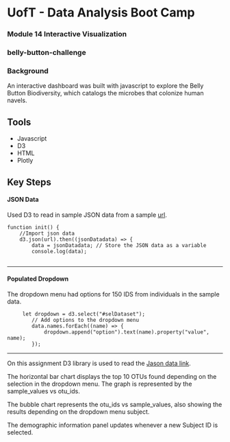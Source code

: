 # UofT - Data Analysis Boot Camp

### Module 14 Interactive Visualization

### belly-button-challenge

### Background

An interactive dashboard was built with javascript to explore the Belly Button Biodiversity, which catalogs the microbes that colonize human navels.

## Tools

- Javascript
- D3
- HTML
- Plotly

## Key Steps

#### **JSON Data**

Used D3 to read in sample JSON data from a sample [url](https://2u-data-curriculum-team.s3.amazonaws.com/dataviz-classroom/v1.1/14-Interactive-Web-Visualizations/02-Homework/samples.json).

````
function init() {
    //Import json data
    d3.json(url).then((jsonDatadata) => {
        data = jsonDatadata; // Store the JSON data as a variable
        console.log(data); 
  
````

---

#### **Populated Dropdown**

 The dropdown menu had options for 150 IDS from individuals in the sample data.

```
     let dropdown = d3.select("#selDataset");
        // Add options to the dropdown menu
        data.names.forEach((name) => {
            dropdown.append("option").text(name).property("value", name);
        });
```

---


On this assignment D3 library is used to read the [Jason data link](https://2u-data-curriculum-team.s3.amazonaws.com/dataviz-classroom/v1.1/14-Interactive-Web-Visualizations/02-Homework/samples.json).

The horizontal bar chart displays the top 10 OTUs found depending on the selection in the dropdown menu. The graph is represented by the sample_values vs otu_ids.

The bubble chart represents the otu_ids vs sample_values, also showing the results depending on the dropdown menu subject.

The demographic information panel updates whenever a new Subject ID is selected.
